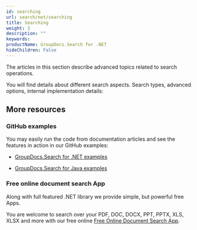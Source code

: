 ```yaml
---
id: searching
url: search/net/searching
title: Searching
weight: 3
description: ""
keywords: 
productName: GroupDocs.Search for .NET
hideChildren: False
---
```

The articles in this section describe advanced topics related to search operations.

You will find details about different search aspects. Search types, advanced options, internal implementation details:

## More resources

### GitHub examples

You may easily run the code from documentation articles and see the features in action in our GitHub examples:

*   [GroupDocs.Search for .NET examples](https://github.com/groupdocs-search/GroupDocs.Search-for-.NET)
    
*   [GroupDocs.Search for Java examples](https://github.com/groupdocs-search/GroupDocs.Search-for-Java)
    

### Free online document search App

Along with full featured .NET library we provide simple, but powerful free Apps.

You are welcome to search over your PDF, DOC, DOCX, PPT, PPTX, XLS, XLSX and more with our free online [Free Online Document Search App](https://products.groupdocs.app/search).
